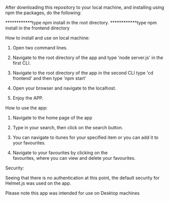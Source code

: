 After downloading this repository to your local machine, 
and installing using npm the packages, do the following: 

************type npm install in the root directory.
************type npm install in the frontend directory

How to install and use on local machine:

1. Open two command lines. 

2. Navigate to the root directory of the app and type 
   'node server.js' in the first CLI.

3. Navigate to the root directory of the app in the second CLI
   type 'cd frontend' and then type 'npm start'

4. Open your browser and navigate to the localhost.

5. Enjoy the APP.

How to use the app:

1. Navigate to the home page of the app

2. Type in your search, then click on the search
   button.

3. You can navigate to itunes for your specified item
   or you can add it to your favourites.

4. Navigate to your favourites by clicking on the     
   favourites, where you can view and delete your favourites.

Security:

Seeing that there is no authentication at this point, the default security 
for Helmet.js was used on the app.

Please note this app was intended for use on Desktop machines



